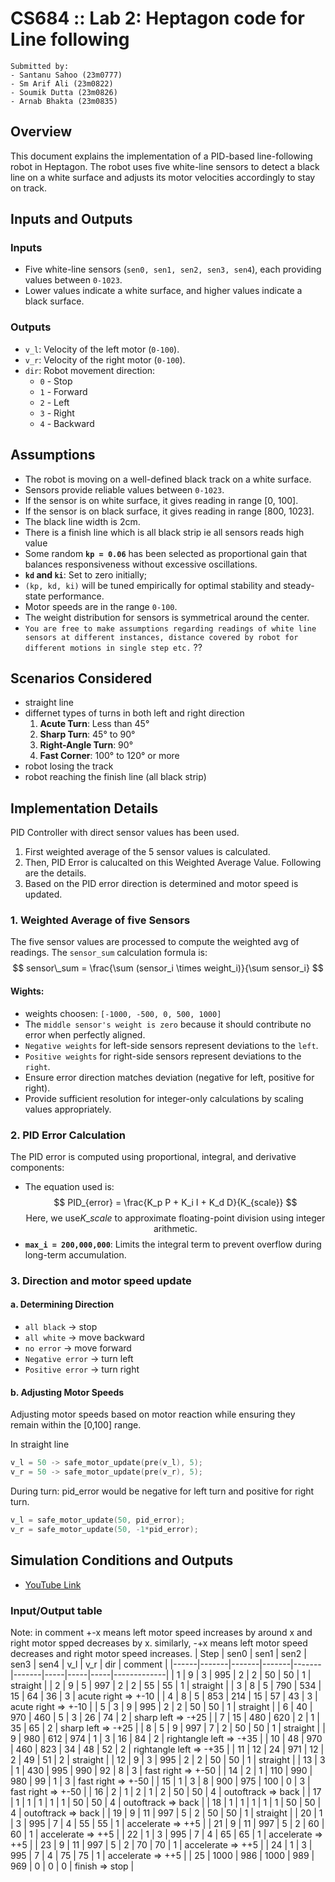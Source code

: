 # CS684 :: Lab 2: Heptagon code for Line following
```
Submitted by:
- Santanu Sahoo (23m0777)
- Sm Arif Ali (23m0822)
- Soumik Dutta (23m0826)
- Arnab Bhakta (23m0835)
```

## Overview
This document explains the implementation of a PID-based line-following robot in Heptagon. The robot uses five white-line sensors to detect a black line on a white surface and adjusts its motor velocities accordingly to stay on track.

## Inputs and Outputs
### Inputs
- Five white-line sensors (`sen0, sen1, sen2, sen3, sen4`), each providing values between `0-1023`.
- Lower values indicate a white surface, and higher values indicate a black surface.
### Outputs
- `v_l`: Velocity of the left motor (`0-100`).
- `v_r`: Velocity of the right motor (`0-100`).
- `dir`: Robot movement direction:
  - `0` - Stop
  - `1` - Forward
  - `2` - Left
  - `3` - Right
  - `4` - Backward

## Assumptions
- The robot is moving on a well-defined black track on a white surface.
- Sensors provide reliable values between `0-1023`.
- If the sensor is on white surface, it gives reading in range [0, 100].
- If the sensor is on black surface, it gives reading in range [800, 1023].
- The black line width is 2cm.
- There is a finish line which is all black strip ie all sensors reads high value
- Some random **`kp = 0.06`** has been selected as proportional gain that balances responsiveness without excessive oscillations.  
- **`kd` and `ki`**: Set to zero initially;
- `(kp, kd, ki)` will be tuned empirically for optimal stability and steady-state performance.  
- Motor speeds are in the range `0-100`.
- The weight distribution for sensors is symmetrical around the center.
- `You are free to make assumptions regarding readings of white line sensors at different instances, distance covered by robot for different motions in single step etc.` ??

## Scenarios Considered
- straight line
- differnet types of turns in both left and right direction
  1. **Acute Turn**: Less than 45°
  2. **Sharp Turn**: 45° to 90°
  3. **Right-Angle Turn**: 90°
  4. **Fast Corner**: 100° to 120° or more
- robot losing the track
- robot reaching the finish line (all black strip)

## Implementation Details
PID Controller with direct sensor values has been used. 
1. First weighted average of the 5 sensor values is calculated.
2. Then, PID Error is calucalted on this Weighted Average Value.
Following are the details.
3. Based on the PID error direction is determined and motor speed is updated.
### 1. Weighted Average of five Sensors
The five sensor values are processed to compute the weighted avg of readings.
The `sensor_sum` calculation formula is:
$$
sensor\_sum = \frac{\sum (sensor_i \times weight_i)}{\sum sensor_i}
$$
#### Wights: 
- weights choosen: `[-1000, -500, 0, 500, 1000]`
- The `middle sensor's weight is zero` because it should contribute no error when perfectly aligned.
- `Negative weights` for left-side sensors represent deviations to the `left`.
- `Positive weights` for right-side sensors represent deviations to the `right`.
- Ensure error direction matches deviation (negative for left, positive for right).
- Provide sufficient resolution for integer-only calculations by scaling values appropriately.
### 2. PID Error Calculation
The PID error is computed using proportional, integral, and derivative components:
- The equation used is: </br>
$$
PID_{error} = \frac{K_p P + K_i I + K_d D}{K_{scale}}
$$
$$ \text{Here, we use} K\_scale \text{ to approximate floating-point division using integer arithmetic.}$$
- **`max_i = 200,000,000`**: Limits the integral term to prevent overflow during long-term accumulation.
### 3. Direction and motor speed update
#### a. Determining Direction
- `all black` -> stop
- `all white` -> move backward
- `no error` -> move forward
- `Negative error` -> turn left
- `Positive error` -> turn right
#### b. Adjusting Motor Speeds
Adjusting motor speeds based on motor reaction while ensuring they remain within the [0,100] range.

In straight line
```c
v_l = 50 -> safe_motor_update(pre(v_l), 5);
v_r = 50 -> safe_motor_update(pre(v_r), 5);
```
During turn: pid_error would be negative for left turn and positive for right turn.
```c
v_l = safe_motor_update(50, pid_error);
v_r = safe_motor_update(50, -1*pid_error);
```

## Simulation Conditions and Outputs
- [YouTube Link](https://youtube.com/)
### Input/Output table
Note: in comment +-x means left motor speed increases by around x and right motor spped decreases by x.
      similarly, -+x means left motor speed decreases and right motor speed increases.
| Step | sen0  | sen1  | sen2  | sen3  | sen4  | v_l | v_r | dir | comment     |
|------|-------|-------|-------|-------|-------|-----|-----|-----|-------------|
| 1    | 9     | 3     | 995   | 2     | 2     | 50  | 50  | 1   | straight |
| 2    | 9     | 5     | 997   | 2     | 2     | 55  | 55  | 1   | straight |
| 3    | 8     | 5     | 790   | 534   | 15    | 64  | 36  | 3   | acute right => +-10 |
| 4    | 8     | 5     | 853   | 214   | 15    | 57  | 43  | 3   | acute right => +-10 |
| 5    | 3     | 9     | 995   | 2     | 2     | 50  | 50  | 1   | straight |
| 6    | 40    | 970   | 460   | 5     | 3     | 26  | 74  | 2   | sharp left => -+25 |
| 7    | 15    | 480   | 620   | 2     | 1     | 35  | 65  | 2   | sharp left => -+25 |
| 8    | 5     | 9     | 997   | 7     | 2     | 50  | 50  | 1   | straight |
| 9    | 980   | 612   | 974   | 1     | 3     | 16  | 84  | 2   | rightangle left => -+35 |
| 10   | 48    | 970   | 460   | 823   | 34    | 48  | 52  | 2   | rightangle left => -+35 |
| 11   | 12    | 24    | 971   | 12    | 2     | 49  | 51  | 2   | straight |
| 12   | 9     | 3     | 995   | 2     | 2     | 50  | 50  | 1   | straight |
| 13   | 3     | 1     | 430   | 995   | 990   | 92  | 8   | 3   | fast right => +-50 |
| 14   | 2     | 1     | 110   | 990   | 980   | 99  | 1   | 3   | fast right => +-50 |
| 15   | 1     | 3     | 8     | 900   | 975   | 100 | 0   | 3   | fast right => +-50 |
| 16   | 2     | 1     | 2     | 1     | 2     | 50  | 50  | 4   | outoftrack => back |
| 17   | 1     | 1     | 1     | 1     | 1     | 50  | 50  | 4   | outoftrack => back |
| 18   | 1     | 1     | 1     | 1     | 1     | 50  | 50  | 4   | outoftrack => back |
| 19   | 9     | 11    | 997   | 5     | 2     | 50  | 50  | 1   | straight |
| 20   | 1     | 3     | 995   | 7     | 4     | 55  | 55  | 1   | accelerate => ++5 |
| 21   | 9     | 11    | 997   | 5     | 2     | 60  | 60  | 1   | accelerate => ++5 |
| 22   | 1     | 3     | 995   | 7     | 4     | 65  | 65  | 1   | accelerate => ++5 |
| 23   | 9     | 11    | 997   | 5     | 2     | 70  | 70  | 1   | accelerate => ++5 |
| 24   | 1     | 3     | 995   | 7     | 4     | 75  | 75  | 1   | accelerate => ++5 |
| 25   | 1000  | 986   | 1000  | 989   | 969   | 0   | 0   | 0   | finish   => stop |
